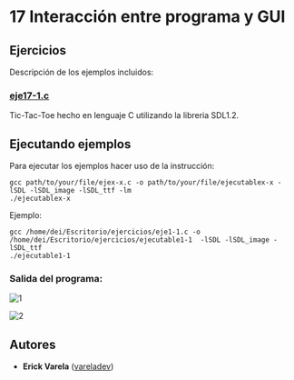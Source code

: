 # 17 Interacción entre programa y GUI

## Ejercicios

Descripción de los ejemplos incluidos:

### [eje17-1.c](eje17-1.c)

Tic-Tac-Toe hecho en lenguaje C utilizando la libreria SDL1.2.


## Ejecutando ejemplos

Para ejecutar los ejemplos hacer uso de la instrucción:

```
gcc path/to/your/file/ejex-x.c -o path/to/your/file/ejecutablex-x -lSDL -lSDL_image -lSDL_ttf -lm
./ejecutablex-x
```

Ejemplo:

```
gcc /home/dei/Escritorio/ejercicios/eje1-1.c -o /home/dei/Escritorio/ejercicios/ejecutable1-1  -lSDL -lSDL_image -lSDL_ttf
./ejecutable1-1
```

### Salida del programa:
![1](https://user-images.githubusercontent.com/36117314/47864708-e8dba180-ddbf-11e8-9e67-a0aa86829d92.png)

![2](https://user-images.githubusercontent.com/36117314/47864710-e8dba180-ddbf-11e8-9cf3-97f18a2eff86.png)

## Autores

* **Erick Varela** ([vareladev](https://github.com/vareladev/))


